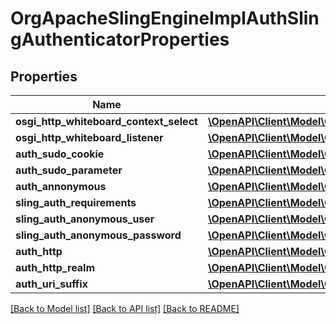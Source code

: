 # OrgApacheSlingEngineImplAuthSlingAuthenticatorProperties

## Properties
Name | Type | Description | Notes
------------ | ------------- | ------------- | -------------
**osgi_http_whiteboard_context_select** | [**\OpenAPI\Client\Model\ConfigNodePropertyString**](ConfigNodePropertyString.md) |  | [optional] 
**osgi_http_whiteboard_listener** | [**\OpenAPI\Client\Model\ConfigNodePropertyString**](ConfigNodePropertyString.md) |  | [optional] 
**auth_sudo_cookie** | [**\OpenAPI\Client\Model\ConfigNodePropertyString**](ConfigNodePropertyString.md) |  | [optional] 
**auth_sudo_parameter** | [**\OpenAPI\Client\Model\ConfigNodePropertyString**](ConfigNodePropertyString.md) |  | [optional] 
**auth_annonymous** | [**\OpenAPI\Client\Model\ConfigNodePropertyBoolean**](ConfigNodePropertyBoolean.md) |  | [optional] 
**sling_auth_requirements** | [**\OpenAPI\Client\Model\ConfigNodePropertyArray**](ConfigNodePropertyArray.md) |  | [optional] 
**sling_auth_anonymous_user** | [**\OpenAPI\Client\Model\ConfigNodePropertyString**](ConfigNodePropertyString.md) |  | [optional] 
**sling_auth_anonymous_password** | [**\OpenAPI\Client\Model\ConfigNodePropertyString**](ConfigNodePropertyString.md) |  | [optional] 
**auth_http** | [**\OpenAPI\Client\Model\ConfigNodePropertyDropDown**](ConfigNodePropertyDropDown.md) |  | [optional] 
**auth_http_realm** | [**\OpenAPI\Client\Model\ConfigNodePropertyString**](ConfigNodePropertyString.md) |  | [optional] 
**auth_uri_suffix** | [**\OpenAPI\Client\Model\ConfigNodePropertyArray**](ConfigNodePropertyArray.md) |  | [optional] 

[[Back to Model list]](../README.md#documentation-for-models) [[Back to API list]](../README.md#documentation-for-api-endpoints) [[Back to README]](../README.md)


